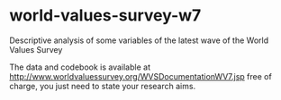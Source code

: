 # world-values-survey-w7
Descriptive analysis of some variables of the latest wave of the World Values Survey

The data and codebook is available at http://www.worldvaluessurvey.org/WVSDocumentationWV7.jsp free of charge, you just need to state your research aims.
